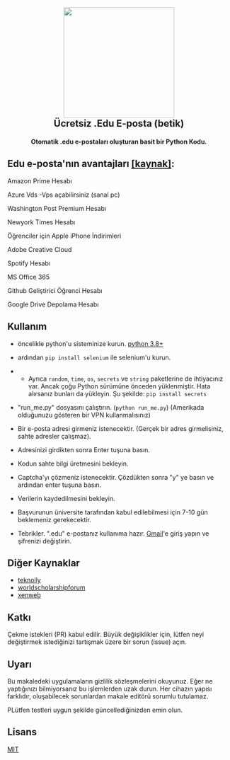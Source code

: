 <h2 align="center"><a href="https://www.google.com/search?&q=edu-e-posta+xorcan" alt="edu eposta xorcan"><img src="https://raw.githubusercontent.com/xorcan/edu-e-posta/master/pages/info.png" width="250"></a></br>
<b>Ücretsiz .Edu E-posta (betik)</b></h2><h4 align="center">Otomatik .edu e-postaları oluşturan basit bir Python Kodu.</h4>

## Edu e-posta'nın avantajları [[kaynak]](https://www.quora.com/What-are-the-benefits-of-having-an-edu-email-address-extension):
Amazon Prime Hesabı

Azure Vds -Vps açabilirsiniz (sanal pc)

Washington Post Premium Hesabı

Newyork Times Hesabı

Öğrenciler için Apple iPhone İndirimleri

Adobe Creative Cloud

Spotify Hesabı

MS Office 365

Github Geliştirici Öğrenci Hesabı

Google Drive Depolama Hesabı

## Kullanım
- öncelikle python'u sisteminize kurun. [python 3.8+](https://www.python.org/downloads/)
- ardından `pip install selenium` ile selenium'u kurun.
- - Ayrıca `random`, `time`, `os`, `secrets` ve `string` paketlerine de ihtiyacınız var. Ancak çoğu Python sürümüne önceden yüklenmiştir. Hata alırsanız bunları da yükleyin. Şu şekilde: `pip install secrets`

- "run_me.py" dosyasını çalıştırın. (`python run_me.py`) (Amerikada olduğunuzu gösteren bir VPN kullanmalısınız)
- Bir e-posta adresi girmeniz istenecektir. (Gerçek bir adres girmelisiniz, sahte adresler çalışmaz).
- Adresinizi girdikten sonra Enter tuşuna basın.
- Kodun sahte bilgi üretmesini bekleyin.
- Captcha'yı çözmeniz istenecektir. Çözdükten sonra "y" ye basın ve ardından enter tuşuna basın.
- Verilerin kaydedilmesini bekleyin.
- Başvurunun üniversite tarafından kabul edilebilmesi için 7-10 gün beklemeniz gerekecektir.
- Tebrikler. ".edu" e-postanız kullanıma hazır. [Gmail](https://mail.google.com/)'e giriş yapın ve şifrenizi değiştirin.

## Diğer Kaynaklar

- [teknolly](https://web.archive.org/save/https://teknolly.com/bedava-edu-mail-acma-yontemi-guncel)
- [worldscholarshipforum](https://web.archive.org/web/20200607085506/https://worldscholarshipforum.com/tr/create-edu-email-account-free/)
- [xenweb](https://web.archive.org/web/20200607085523/https://xenweb.net/ucretsiz-edu-e-posta-adresi-2020-nasil-olusturulur/)

## Katkı
Çekme istekleri (PR) kabul edilir. Büyük değişiklikler için, lütfen neyi değiştirmek istediğinizi tartışmak üzere bir sorun (issue) açın.

## Uyarı

Bu makaledeki uygulamaların gizlilik sözleşmelerini okuyunuz. Eğer ne yaptığınızı bilmiyorsanız bu işlemlerden uzak durun. Her cihazın yapısı farklıdır, oluşabilecek sorunlardan makale editörü sorumlu tutulamaz.

PLütfen testleri uygun şekilde güncellediğinizden emin olun. 

## Lisans
[MIT](https://github.com/xorcan/edu-e-posta/blob/master/LICENSE.txt)
